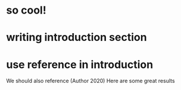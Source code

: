 # so cool!
# writing introduction section
# use reference in introduction
We should also reference (Author 2020)
Here are some great results
